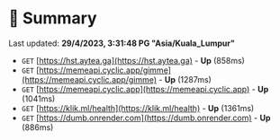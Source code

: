 # 📖 Summary
Last updated: **29/4/2023, 3:31:48 PG "Asia/Kuala_Lumpur"**

- `GET` [https://hst.aytea.ga](https://hst.aytea.ga) - **Up** (858ms)
- `GET` [https://memeapi.cyclic.app/gimme](https://memeapi.cyclic.app/gimme) - **Up** (1287ms)
- `GET` [https://memeapi.cyclic.app](https://memeapi.cyclic.app) - **Up** (1041ms)
- `GET` [https://klik.ml/health](https://klik.ml/health) - **Up** (1361ms)
- `GET` [https://dumb.onrender.com](https://dumb.onrender.com) - **Up** (886ms)
